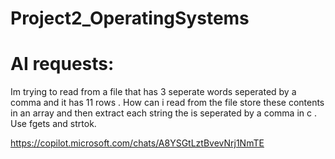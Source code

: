 # Project2_OperatingSystems

# AI requests:

Im trying to read from a file that has 3 seperate words seperated by a comma and it has 11 rows .
How can i read from the file store these contents in an array and then extract each string the is seperated by a comma in c .
Use fgets and strtok.

https://copilot.microsoft.com/chats/A8YSGtLztBvevNrj1NmTE
